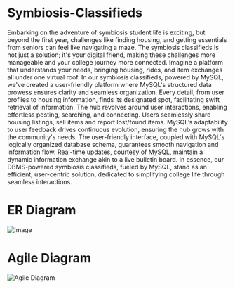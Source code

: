 # Symbiosis-Classifieds
Embarking on the adventure of symbiosis student life is exciting, but beyond the first year, challenges like finding housing, and getting essentials from seniors can feel like navigating a maze. The symbiosis classifieds is not just a solution; it's your digital friend, making these challenges more manageable and your college journey more connected. Imagine a platform that understands your needs, bringing housing, rides, and item exchanges all under one virtual roof. In our symbiosis classifieds, powered by MySQL, we've created a user-friendly platform where MySQL's structured data prowess ensures clarity and seamless organization. Every detail, from user profiles to housing information, finds its designated spot, facilitating swift retrieval of information. The hub revolves around user interactions, enabling effortless posting, searching, and connecting. Users seamlessly share housing listings, sell items and report lost/found items. MySQL’s adaptability to user feedback drives continuous evolution, ensuring the hub grows with the community's needs. The user-friendly interface, coupled with MySQL's logically organized database schema, guarantees smooth navigation and information flow. Real-time updates, courtesy of MySQL, maintain a dynamic information exchange akin to a live bulletin board. In essence, our DBMS-powered symbiosis classifieds, fueled by MySQL, stand as an efficient, user-centric solution, dedicated to simplifying college life through seamless interactions. 

# ER Diagram
![image](https://github.com/aayushabhatia/Symbiosis-Classifieds/assets/112889465/c192cf28-cbd9-46a0-b985-54455fb2f47e)

# Agile Diagram
![Agile Diagram](https://github.com/aayushabhatia/Symbiosis-Classifieds/assets/112889465/6f8bb237-5b89-4c97-8d01-cd4b50d916d8)
